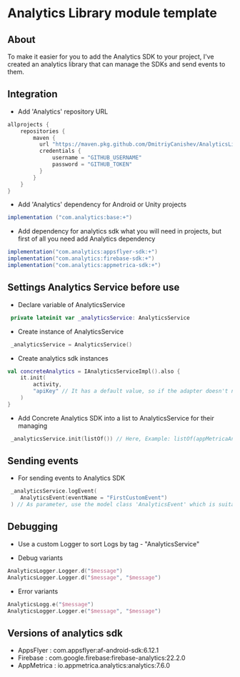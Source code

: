 # Analytics Library module template

## About

To make it easier for you to add the Analytics SDK to your project,
I've created an analytics library that can manage the SDKs and send events to them.

## Integration

* Add 'Analytics' repository URL
```gradle
allprojects {
    repositories {
        maven {
          url "https://maven.pkg.github.com/DmitriyCanishev/AnalyticsLibrary"
          credentials {
              username = "GITHUB_USERNAME"
              password = "GITHUB_TOKEN"
          }
	    }
    }
}
```

* Add 'Analytics' dependency for Android or Unity projects
```gradle
implementation ("com.analytics:base:+")
```

* Add dependency for analytics sdk what you will need in projects, but first of all you need add Analytics dependency
```gradle
implementation("com.analytics:appsflyer-sdk:+")
implementation("com.analytics:firebase-sdk:+")
implementation("com.analytics:appmetrica-sdk:+")
```

## Settings Analytics Service before use

* Declare variable of AnalyticsService
```kotlin
 private lateinit var _analyticsService: AnalyticsService
```

* Create instance of AnalyticsService
```kotlin
 _analyticsService = AnalyticsService()
```

* Create analytics sdk instances
```kotlin
val concreteAnalytics = IAnalyticsServiceImpl().also {
    it.init(
        activity,
        "apiKey" // It has a default value, so if the adapter doesn't need this identifier(like Firebase), just fill the first parameter.
    )
}
```

* Add Concrete Analytics SDK into a list to AnalyticsService for their managing
```kotlin
 _analyticsService.init(listOf()) // Here, Example: listOf(appMetricaAnalytics, firebaseAnalytics)
```

## Sending events

* For sending events to Analytics SDK
```kotlin
 _analyticsService.logEvent(
    AnalyticsEvent(eventName = "FirstCustomEvent")
 ) // As parameter, use the model class 'AnalyticsEvent' which is suitable for most Analytics SDK
```

## Debugging

* Use a custom Logger to sort Logs by tag - "AnalyticsService"

* Debug variants
```kotlin
AnalyticsLogger.Logger.d("$message")
AnalyticsLogger.Logger.d("$message", "$message")
```

* Error variants
```kotlin
AnalyticsLogg.e("$message")
AnalyticsLogger.Logger.e("$message", "$message")
```

## Versions of analytics sdk ##

* AppsFlyer : com.appsflyer:af-android-sdk:6.12.1
* Firebase : com.google.firebase:firebase-analytics:22.2.0
* AppMetrica : io.appmetrica.analytics:analytics:7.6.0